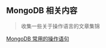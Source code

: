 ## MongoDB 相关内容
> 收集一些关于操作语言的文章集锦

[MongoDB 常用的操作语句](https://juejin.im/post/5bf020d3f265da61764a7a16)
